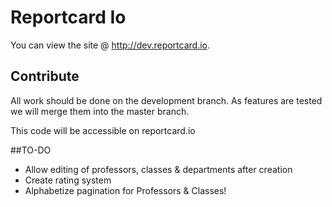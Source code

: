 Reportcard Io
=========
You can view the site @ http://dev.reportcard.io.



## Contribute   

All work should be done on the development branch. As features are tested we will merge them into the master branch.

This code will be accessible on reportcard.io


##TO-DO

* Allow editing of professors, classes & departments after creation
* Create rating system
* Alphabetize pagination for Professors & Classes!
